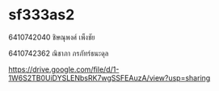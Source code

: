 # sf333as2

6410742040 ชิษณุพงศ์ เพ็งชัย

6410742362 ณิชาภา ภรภัทร์ธนะดุล

https://drive.google.com/file/d/1-1W6S2TB0UiDYSLENbsRK7wgSSFEAuzA/view?usp=sharing
